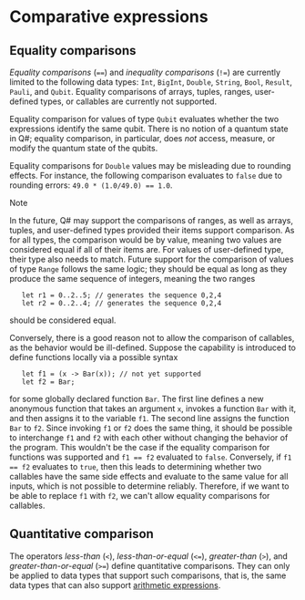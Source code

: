 # Comparative expressions

## Equality comparisons

*Equality comparisons* (`==`) and *inequality comparisons* (`!=`) are currently limited to the following data types: `Int`, `BigInt`, `Double`, `String`, `Bool`, `Result`, `Pauli`, and `Qubit`. Equality comparisons of arrays, tuples, ranges, user-defined types, or callables are currently not supported. 

Equality comparison for values of type `Qubit` evaluates whether the two expressions identify the same qubit. There is no notion of a quantum state in Q#; equality comparison, in particular, does *not* access, measure, or modify the quantum state of the qubits.

Equality comparisons for `Double` values may be misleading due to rounding effects.
For instance, the following comparison evaluates to `false` due to rounding errors: `49.0 * (1.0/49.0) == 1.0`.

>[!NOTE]
>In the future, Q# may support the comparisons of ranges, as well as arrays, tuples, and user-defined types provided their items support comparison. As for all types, the comparison would be by value, meaning two values are considered equal if all of their items are. For values of user-defined type, their type also needs to match. Future support for the comparison of values of type `Range` follows the same logic; they should be equal as long as they produce the same sequence of integers, meaning the two ranges 
>```qsharp
>    let r1 = 0..2..5; // generates the sequence 0,2,4
>    let r2 = 0..2..4; // generates the sequence 0,2,4
>```
>should be considered equal.
>
>Conversely, there is a good reason not to allow the comparison of callables, as the behavior would be ill-defined. Suppose the capability is introduced to define functions locally via a possible syntax
>```qsharp
>    let f1 = (x -> Bar(x)); // not yet supported
>    let f2 = Bar;
>```
>for some globally declared function `Bar`. The first line defines a new anonymous function that takes an argument `x`, invokes a function `Bar` with it, and then assigns it to the variable `f1`. The second line assigns the function `Bar` to `f2`. Since invoking `f1` or `f2` does the same thing, it should be possible to interchange `f1` and `f2` with each other without changing the behavior of the program. This wouldn't be the case if the equality comparison for functions was supported and `f1 == f2` evaluated to `false`. Conversely, if `f1 == f2` evaluates to `true`, then this leads to determining whether two callables have the same side effects and evaluate to the same value for all inputs, which is not possible to determine reliably. Therefore, if we want to be able to replace `f1` with `f2`, we can't allow equality comparisons for callables.  

## Quantitative comparison

The operators *less-than* (`<`), *less-than-or-equal* (`<=`), *greater-than* (`>`), and *greater-than-or-equal* (`>=`) define quantitative comparisons. They can only be applied to data types that support such comparisons, that is, the same data types that can also support [arithmetic expressions](xref:microsoft.quantum.qsharp.arithmeticexpressions#arithmetic-expressions). 


